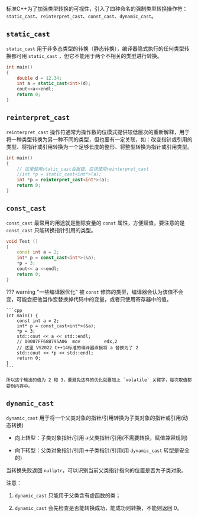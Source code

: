 

标准C++为了加强类型转换的可视性，引入了四种命名的强制类型转换操作符：`static_cast`、`reinterpret_cast`、`const_cast`、`dynamic_cast`。


## **`static_cast`**

`static_cast` 用于非多态类型的转换（静态转换），编译器隐式执行的任何类型转换都可用 `static_cast` ，但它不能用于两个不相关的类型进行转换。

```cpp
int main()
{
    double d = 12.34;
    int a = static_cast<int>(d);
    cout<<a<<endl;
    return 0;
}
```


## **`reinterpret_cast`**


`reinterpret_cast` 操作符通常为操作数的位模式提供较低层次的重新解释，用于将一种类型转换为另一种不同的类型，但也要有一定关联，如：改变指针或引用的类型、将指针或引用转换为一个足够长度的整形、将整型转换为指针或引用类型。

```cpp
int main()
{
    // 这里使用static_cast会报错，应该使用reinterpret_cast
    //int *p = static_cast<int*>(a);
    int *p = reinterpret_cast<int*>(a);
    return 0;
}
```


## **`const_cast`**

`const_cast` 最常用的用途就是删除变量的 `const` 属性，方便赋值，要注意的是 `const_cast` 只能转换指针引用的类型。


```cpp
void Test ()
{
    const int a = 2;
    int* p = const_cast<int*>(&a);
    *p = 3;
    cout<< a <<endl;
    return 0;
}
```

??? warning "一些编译器优化"
    被 `const` 修饰的类型，编译器会认为该值不会变，可能会把他当作宏替换掉代码中的变量，或者只使用寄存器中的值。

    ```cpp
    int main() {   
        const int a = 2;
        int* p = const_cast<int*>(&a);
        *p = 3;
        std::cout << a << std::endl;
        // 00007FF68B795A06  mov         edx,2 
        // 这里 VS2022 C++14标准的编译器直接将 a 替换为了 2
        std::cout << *p << std::endl;
        return 0;
    }
    ```

    所以这个输出的值为 2 和 3，要避免这样的优化就要加上 `volatile` 关键字，每次取值都要到内存中。


## **`dynamic_cast`**


`dynamic_cast` 用于将一个父类对象的指针/引用转换为子类对象的指针或引用(动态转换)

- 向上转型：子类对象指针/引用->父类指针/引用(不需要转换，赋值兼容规则)

- 向下转型：父类对象指针/引用->子类指针/引用(用 `dynamic_cast` 转型是安全的)

当转换失败返回 `nullptr`，可以识别当前父类指针指向的位置是否为子类对象。

注意：

1. `dynamic_cast` 只能用于父类含有虚函数的类；

2. `dynamic_cast` 会先检查是否能转换成功，能成功则转换，不能则返回 0。